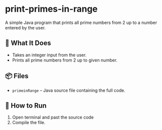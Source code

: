 # print-primes-in-range

A simple Java program that prints all prime numbers from 2 up to a number entered by the user.

## 🧠 What It Does

- Takes an integer input from the user.
- Prints all prime numbers from 2 up to given number.

## 📦 Files

- `primeinRange` – Java source file containing the full code.

## 🚀 How to Run

1. Open terminal and past the source code
2. Compile the file.
